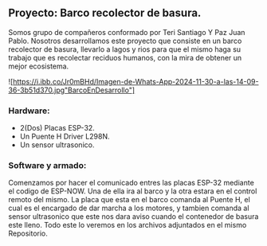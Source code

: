 ## Proyecto: Barco recolector de basura.
Somos grupo de compañeros conformado por Teri Santiago Y Paz Juan Pablo. 
Nosotros desarrollamos este proyecto que consiste en un barco recolector de basura, llevarlo a lagos y rios para que el mismo haga su trabajo que es recolectar reciduos humanos, con la mira de obtener un mejor ecosistema. 

![https://i.ibb.co/Jr0mBHd/Imagen-de-Whats-App-2024-11-30-a-las-14-09-36-3b51d370.jpg"BarcoEnDesarrollo"]

### Hardware:
- 2(Dos) Placas ESP-32.
-  Un Puente H Driver L298N.
- Un sensor ultrasonico. 
### Software y armado: 
Comenzamos por hacer el comunicado entres las placas ESP-32 mediante el codigo de ESP-NOW. Una de ella ira al barco y la otra estara en el control remoto del mismo. 
La placa que esta en el barco comanda al Puente H, el cual es el encargado de dar marcha a los motores, y tambien comanda al sensor ultrasonico que este nos dara aviso cuando el contenedor de basura este lleno. 
Todo este lo veremos en los archivos adjuntados en el mismo Repositorio. 
